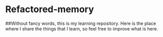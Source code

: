 # Refactored-memory
##Without fancy words, this is my learning repository.
Here is the place where I share the things that I learn, so feel free to improve what is here. 
